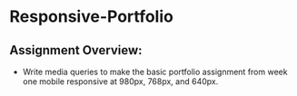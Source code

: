 # Responsive-Portfolio 

## Assignment Overview: 
* Write media queries to make the basic portfolio assignment from week one mobile responsive at 980px, 768px, and 640px. 
   
